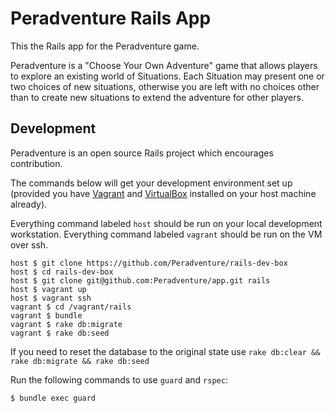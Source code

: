 # Peradventure Rails App
This the Rails app for the Peradventure game.

Peradventure is a "Choose Your Own Adventure" game that allows players to explore an existing world of Situations. Each Situation may present one or two choices of new situations, otherwise you are left with no choices other than to create new situations to extend the adventure for other players.

## Development

Peradventure is an open source Rails project which encourages contribution.

The commands below will get your development environment set up (provided you have [Vagrant](https://www.vagrantup.com/downloads.html) and [VirtualBox](https://www.virtualbox.org/wiki/Downloads) installed on your host machine already).

Everything command labeled `host` should be run on your local development workstation. Everything command labeled `vagrant` should be run on the VM over ssh.
```
host $ git clone https://github.com/Peradventure/rails-dev-box
host $ cd rails-dev-box
host $ git clone git@github.com:Peradventure/app.git rails
host $ vagrant up
host $ vagrant ssh
vagrant $ cd /vagrant/rails
vagrant $ bundle
vagrant $ rake db:migrate
vagrant $ rake db:seed
```

If you need to reset the database to the original state use `rake db:clear && rake db:migrate && rake db:seed`

Run the following commands to use `guard` and `rspec`:

```
$ bundle exec guard
```
